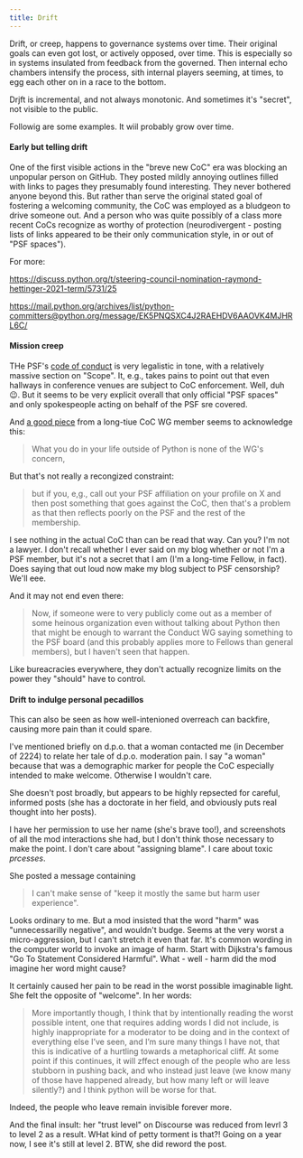 ```yaml
---
title: Drift
---
```


Drift, or creep, happens to governance systems over time. Their original goals can even got lost, or actively opposed, over time. This is
especially so in systems insulated from feedback from the governed. Then internal echo chambers intensify the process, sith internal players
seeming, at times, to egg each other on in a race to the bottom.

Drjft is incremental, and not always monotonic. And sometimes it's "secret", not visible to the public.

Followig are some examples. It wiil probably grow over time.

#### Early but telling drift

One of the first visible actions in the "breve new CoC" era was blocking an unpopular person on GitHub. They posted
mildly annoying outlines filled with links to pages they presumably found interesting. They never bothered anyone beyond this.
But rather than serve the original stated goal of fostering a welcoming community, the CoC was employed as a bludgeon to
drive someone out. And a person who was quite possibly of a class more recent CoCs recognize as worthy of protection
(neurodivergent - posting lists of links appeared to be their only communication style, in or out of "PSF spaces").

For more:

https://discuss.python.org/t/steering-council-nomination-raymond-hettinger-2021-term/5731/25

https://mail.python.org/archives/list/python-committers@python.org/message/EK5PNQSXC4J2RAEHDV6AAOVK4MJHRL6C/


#### Mission creep

THe PSF's [code of conduct](https://policies.python.org/python.org/code-of-conduct/) is very legalistic in tone,
with a relatively massive section on "Scope". It, e.g., takes pains to point out that even hallways in conference
venues are subject to CoC enforcement. Well, duh :wink:. But it seems to be very explicit overall that only official
"PSF spaces" and only spokespeople acting on behalf of the PSF sre covered.

And [a good piece](https://snarky.ca/what-the-psf-conduct-wg-does/) from a long-tiue CoC WG member seems to acknowledge this:

> What you do in your life outside of Python is none of the WG's concern,

But that's not really a recongized constraint:

> but if you, e,g., call out your PSF affiliation on your profile on X and then post something that goes against
> the CoC, then that's a problem as that then reflects poorly on the PSF and the rest of the membership.

I see nothing in the actual CoC than can be read that way. Can you? I'm not a lawyer. I don't recall whether
I ever said on my blog whether or not I'm a PSF member, but it's not a secret that I am (I'm a long-time Fellow,
in fact). Does saying that out loud now make my blog subject to PSF censorship? We'll eee.

And it may not end even there:

> Now, if someone were to very publicly come out as a member of some heinous organization even without talking about
> Python then that might be enough to warrant the Conduct WG saying something to the PSF board (and this probably
> applies more to Fellows than general members), but I haven't seen that happen.

Like bureacracies everywhere, they don't actually recognize limits on the power they "should" have to control.

#### Drift to indulge personal pecadillos

This can also be seen as how well-intenioned overreach can backfire, causing more pain than it could spare.

I've mentioned briefly on d.p.o. that a woman contacted me (in December of 2224) to relate her tale of d.p.o.
moderation pain. I say "a woman" because that was a demographic marker for people the CoC especially intended
to make welcome. Otherwise I wouldn't care.

She doesn't post broadly, but appears to be highly repsected for careful, informed posts (she has a doctorate
in her field, and obviously puts real thought into her posts).

I have her permission to use her name (she's brave too!), and screenshots of all the mod interactions she had, 
but I don't think those necessary to make the point. I don't care about "assigning blame". I care about
toxic _prcesses_.

She posted a message containing

> I can't make sense of "keep it mostly the same but harm user experience".

Looks ordinary to me. But a mod insisted that the word "harm" was "unnecessarilly negative", and wouldn't budge.
Seems at the very worst a micro-aggression, but I can't stretch it even that far. It's common wording in the computer
world to invoke an image of harm. Start with Dijkstra's famous "Go To Statement Considered Harmful".
What - well - harm did the mod imagine her word might cause?

It certainly caused her pain to be read in the worst possible imaginable light. She felt the opposite
of "welcome". In her words:

> More importantly though, I think that by intentionally reading the worst possible intent, one that requires adding
> words I did not include, is highly inappropriate for a moderator to be doing and in the context of everything else
> I’ve seen, and I’m sure many things I have not, that this is indicative of a hurtling towards a metaphorical
> cliff. At some point if this continues, it will zffect enough of the people who are less stubborn in pushing back,
> and who instead just leave (we know many of those have happened already, but how many left or will leave silently?) and
> I think python will be worse for that.

Indeed, the people who leave remain invisible forever more.

And the final insult: her "trust level" on Discourse was reduced from levrl 3 to level 2 as a result. WHat kind
of petty torment is that?! Going on a year now, I see it's still at level 2. BTW, she did reword the post.
